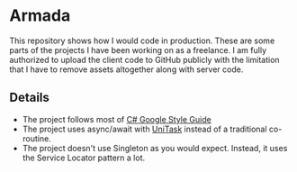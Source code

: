 # Armada
This repository shows how I would code in production. These are some parts of the projects I have been working on as a freelance.
I am fully authorized to upload the client code to GitHub publicly with the limitation that I have to remove assets altogether along with server code.

## Details
- The project follows most of [C# Google Style Guide](https://google.github.io/styleguide/csharp-style.html)
- The project uses async/await with [UniTask](https://github.com/Cysharp/UniTask) instead of a traditional co-routine.
- The project doesn't use Singleton as you would expect. Instead, it uses the Service Locator pattern a lot.
